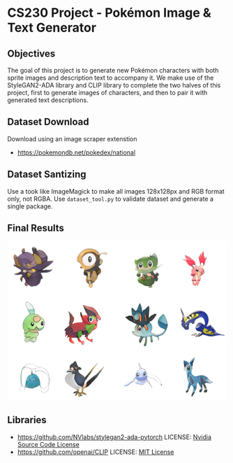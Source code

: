# CS230 Project - Pokémon Image & Text Generator

## Objectives
The goal of this project is to generate new Pokémon characters with both sprite images and description text to accompany it. We make use of the StyleGAN2-ADA library and CLIP library to complete the two halves of this project, first to generate images of characters, and then to pair it with generated text descriptions.
## Dataset Download
Download using an image scraper extenstion
* https://pokemondb.net/pokedex/national

## Dataset Santizing
Use a took like ImageMagick to make all images 128x128px and RGB format only, not RGBA. Use `dataset_tool.py` to validate dataset and generate a single package.

## Final Results
![Final_Results](https://raw.githubusercontent.com/rwong01/cs230-project/main/results_final.png)

## Libraries
* https://github.com/NVlabs/stylegan2-ada-pytorch LICENSE: [Nvidia Source Code License](https://nvlabs.github.io/stylegan2-ada-pytorch/license.html)
* https://github.com/openai/CLIP LICENSE: [MIT License](https://github.com/openai/CLIP/blob/main/LICENSE)
